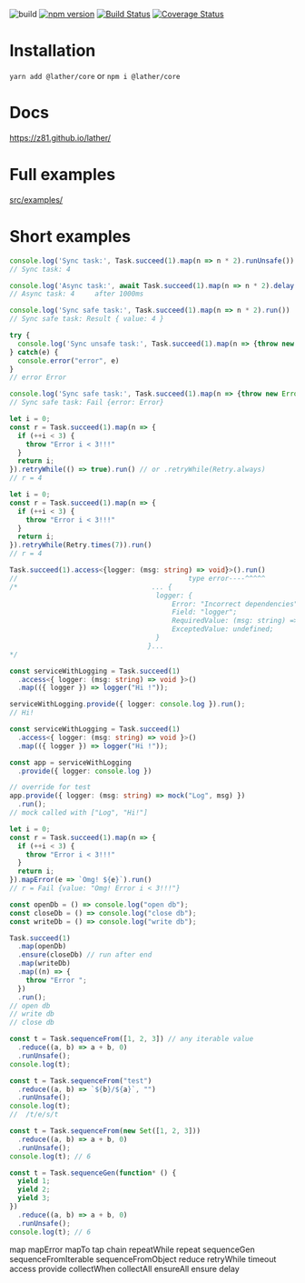 ![build](https://api.travis-ci.com/z81/lather.svg)
[![npm version](https://badge.fury.io/js/@lather/core.svg)](https://badge.fury.io/js/@lather/core)
[![Build Status](https://travis-ci.org/z81/lather.svg?branch=master)](https://travis-ci.org/z81/lather)
[![Coverage Status](https://coveralls.io/repos/github/z81/lather/badge.svg?branch=master)](https://coveralls.io/github/z81/lather?branch=master)
# Installation
`yarn add @lather/core` or `npm i @lather/core`
# Docs
https://z81.github.io/lather/
# Full examples
[src/examples/](https://github.com/z81/lather/tree/master/src/examples)
# Short examples
```ts
console.log('Sync task:', Task.succeed(1).map(n => n * 2).runUnsafe())
// Sync task: 4
```

```ts
console.log('Async task:', await Task.succeed(1).map(n => n * 2).delay(1000).runUnsafe())
// Async task: 4     after 1000ms
```

```ts
console.log('Sync safe task:', Task.succeed(1).map(n => n * 2).run())
// Sync safe task: Result { value: 4 }
```

```ts
try {
  console.log('Sync unsafe task:', Task.succeed(1).map(n => {throw new Error()}).runUnsafe())
} catch(e) {
  console.error("error", e)
}
// error Error
```
```ts
console.log('Sync safe task:', Task.succeed(1).map(n => {throw new Error()}).run()))
// Sync safe task: Fail {error: Error}
```


```ts
let i = 0;
const r = Task.succeed(1).map(n => {
  if (++i < 3) {
    throw "Error i < 3!!!"
  }
  return i;
}).retryWhile(() => true).run() // or .retryWhile(Retry.always)
// r = 4
```

```ts
let i = 0;
const r = Task.succeed(1).map(n => {
  if (++i < 3) {
    throw "Error i < 3!!!"
  }
  return i;
}).retryWhile(Retry.times(7)).run()
// r = 4
```

```ts
Task.succeed(1).access<{logger: (msg: string) => void}>().run()
//                                          type error----^^^^^
/*                                 ... {
                                    logger: {
                                        Error: "Incorrect dependencies";
                                        Field: "logger";
                                        RequiredValue: (msg: string) => void;
                                        ExceptedValue: undefined;
                                    }
                                  }...
*/
```

```ts
const serviceWithLogging = Task.succeed(1)
  .access<{ logger: (msg: string) => void }>()
  .map(({ logger }) => logger("Hi !"));

serviceWithLogging.provide({ logger: console.log }).run();
// Hi!
```

```ts
const serviceWithLogging = Task.succeed(1)
  .access<{ logger: (msg: string) => void }>()
  .map(({ logger }) => logger("Hi !"));

const app = serviceWithLogging
  .provide({ logger: console.log })

// override for test
app.provide({ logger: (msg: string) => mock("Log", msg) })
  .run();
// mock called with ["Log", "Hi!"]
```


```ts
let i = 0;
const r = Task.succeed(1).map(n => {
  if (++i < 3) {
    throw "Error i < 3!!!"
  }
  return i;
}).mapError(e => `Omg! ${e}`).run()
// r = Fail {value: "Omg! Error i < 3!!!"}
```

```ts
const openDb = () => console.log("open db");
const closeDb = () => console.log("close db");
const writeDb = () => console.log("write db");

Task.succeed(1)
  .map(openDb)
  .ensure(closeDb) // run after end
  .map(writeDb)
  .map((n) => {
    throw "Error ";
  })
  .run();
// open db
// write db
// close db
```
```ts
const t = Task.sequenceFrom([1, 2, 3]) // any iterable value
  .reduce((a, b) => a + b, 0)
  .runUnsafe();
console.log(t);
```

```ts
const t = Task.sequenceFrom("test")
  .reduce((a, b) => `${b}/${a}`, "")
  .runUnsafe();
console.log(t);
//  /t/e/s/t
```
```ts
const t = Task.sequenceFrom(new Set([1, 2, 3]))
  .reduce((a, b) => a + b, 0)
  .runUnsafe();
console.log(t); // 6
```
```ts
const t = Task.sequenceGen(function* () {
  yield 1;
  yield 2;
  yield 3;
})
  .reduce((a, b) => a + b, 0)
  .runUnsafe();
console.log(t); // 6
```

map
mapError
mapTo
tap
chain
repeatWhile
repeat
sequenceGen
sequenceFromIterable
sequenceFromObject
reduce
retryWhile
timeout
access
provide
collectWhen
collectAll
ensureAll
ensure
delay